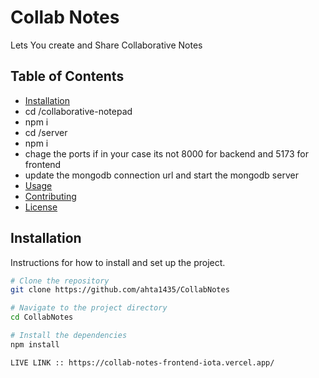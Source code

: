 # Collab Notes

Lets You create and Share Collaborative Notes

## Table of Contents

- [Installation](#installation)
- cd /collaborative-notepad
- npm i
- cd /server
- npm i
- chage the ports if in your case its not 8000 for backend and 5173 for frontend
- update the mongodb connection url and start the mongodb server
- [Usage](#usage)
- [Contributing](#contributing)
- [License](#license)

## Installation

Instructions for how to install and set up the project.

```bash
# Clone the repository
git clone https://github.com/ahta1435/CollabNotes

# Navigate to the project directory
cd CollabNotes

# Install the dependencies
npm install

LIVE LINK :: https://collab-notes-frontend-iota.vercel.app/

